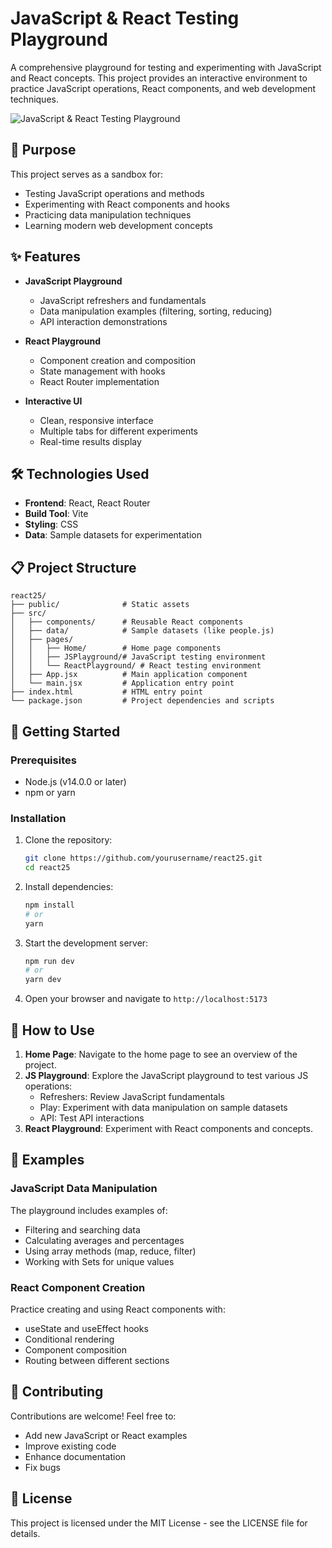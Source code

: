 # JavaScript & React Testing Playground

A comprehensive playground for testing and experimenting with JavaScript and React concepts. This project provides an interactive environment to practice JavaScript operations, React components, and web development techniques.

![JavaScript & React Testing Playground](https://via.placeholder.com/800x400?text=JS+and+React+Playground)

## 🚀 Purpose

This project serves as a sandbox for:
- Testing JavaScript operations and methods
- Experimenting with React components and hooks
- Practicing data manipulation techniques
- Learning modern web development concepts

## ✨ Features

- **JavaScript Playground**
  - JavaScript refreshers and fundamentals
  - Data manipulation examples (filtering, sorting, reducing)
  - API interaction demonstrations

- **React Playground**
  - Component creation and composition
  - State management with hooks
  - React Router implementation

- **Interactive UI**
  - Clean, responsive interface
  - Multiple tabs for different experiments
  - Real-time results display

## 🛠️ Technologies Used

- **Frontend**: React, React Router
- **Build Tool**: Vite
- **Styling**: CSS
- **Data**: Sample datasets for experimentation

## 📋 Project Structure

```
react25/
├── public/              # Static assets
├── src/
│   ├── components/      # Reusable React components
│   ├── data/            # Sample datasets (like people.js)
│   ├── pages/
│   │   ├── Home/        # Home page components
│   │   ├── JSPlayground/# JavaScript testing environment
│   │   └── ReactPlayground/ # React testing environment
│   ├── App.jsx          # Main application component
│   └── main.jsx         # Application entry point
├── index.html           # HTML entry point
└── package.json         # Project dependencies and scripts
```

## 🚦 Getting Started

### Prerequisites

- Node.js (v14.0.0 or later)
- npm or yarn

### Installation

1. Clone the repository:
   ```bash
   git clone https://github.com/yourusername/react25.git
   cd react25
   ```

2. Install dependencies:
   ```bash
   npm install
   # or
   yarn
   ```

3. Start the development server:
   ```bash
   npm run dev
   # or
   yarn dev
   ```

4. Open your browser and navigate to `http://localhost:5173`

## 🧪 How to Use

1. **Home Page**: Navigate to the home page to see an overview of the project.
2. **JS Playground**: Explore the JavaScript playground to test various JS operations:
   - Refreshers: Review JavaScript fundamentals
   - Play: Experiment with data manipulation on sample datasets
   - API: Test API interactions
3. **React Playground**: Experiment with React components and concepts.

## 📝 Examples

### JavaScript Data Manipulation

The playground includes examples of:
- Filtering and searching data
- Calculating averages and percentages
- Using array methods (map, reduce, filter)
- Working with Sets for unique values

### React Component Creation

Practice creating and using React components with:
- useState and useEffect hooks
- Conditional rendering
- Component composition
- Routing between different sections

## 🤝 Contributing

Contributions are welcome! Feel free to:
- Add new JavaScript or React examples
- Improve existing code
- Enhance documentation
- Fix bugs

## 📄 License

This project is licensed under the MIT License - see the LICENSE file for details.
